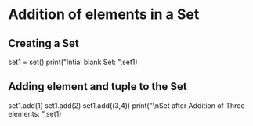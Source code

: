 # Addition of elements in a Set 

## Creating a Set 
set1 = set() 
print("Intial blank Set: ",set1) 

##  Adding element and tuple to the Set 
set1.add(1) 
set1.add(2) 
set1.add((3,4)) 
print("\nSet after Addition of Three elements: ",set1) 
